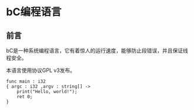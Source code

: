 # bC编程语言

## 前言

bC是一种系统编程语言，它有着惊人的运行速度，能够防止段错误，并且保证线程安全。

本语言使用协议GPL v3发布。

```cb
func main : i32
{ argc : i32 ,argv : string[] ->
	print("Hello, world!");
	ret 0;
}
```

